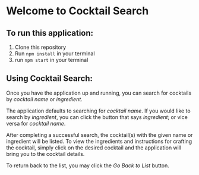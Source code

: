 # Welcome to Cocktail Search



## To run this application:

1. Clone this repository
2. Run ```npm install``` in your terminal
3. run ```npm start``` in your terminal



## Using Cocktail Search:

Once you have the application up and running, you can search for cocktails by _cocktail name_ or _ingredient_.

The application defaults to searching for _cocktail name_. If you would like to search by _ingredient_, you can click the button that says _ingredient_; or vice versa for _cocktail name_.

After completing a successful search, the cocktail(s) with the given name or ingredient will be listed. To view the ingredients and instructions for crafting the cocktail, simply click on the desired cocktail and the application will bring you to the cocktail details.

To return back to the list, you may click the _Go Back to List_ button.
